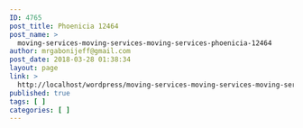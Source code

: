 ```yaml
---
ID: 4765
post_title: Phoenicia 12464
post_name: >
  moving-services-moving-services-moving-services-phoenicia-12464
author: mrgabonijeff@gmail.com
post_date: 2018-03-28 01:38:34
layout: page
link: >
  http://localhost/wordpress/moving-services-moving-services-moving-services-phoenicia-12464/
published: true
tags: [ ]
categories: [ ]
---
```

